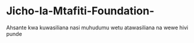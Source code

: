 # Jicho-la-Mtafiti-Foundation-
Ahsante kwa kuwasiliana nasi muhudumu wetu atawasiliana na wewe hivi punde
